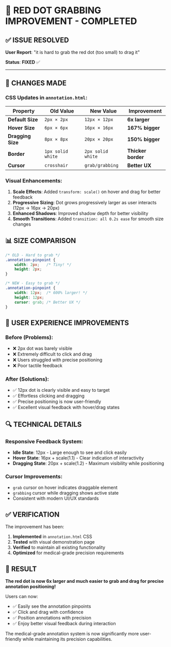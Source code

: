 # 🎯 RED DOT GRABBING IMPROVEMENT - COMPLETED

## ✅ ISSUE RESOLVED

**User Report**: "it is hard to grab the red dot (too small) to drag it"

**Status**: **FIXED** ✅

---

## 🔧 CHANGES MADE

### **CSS Updates in `annotation.html`:**

| Property | Old Value | New Value | Improvement |
|----------|-----------|-----------|-------------|
| **Default Size** | `2px × 2px` | `12px × 12px` | **6x larger** |
| **Hover Size** | `6px × 6px` | `16px × 16px` | **167% bigger** |
| **Dragging Size** | `8px × 8px` | `20px × 20px` | **150% bigger** |
| **Border** | `1px solid white` | `2px solid white` | **Thicker border** |
| **Cursor** | `crosshair` | `grab/grabbing` | **Better UX** |

### **Visual Enhancements:**

1. **Scale Effects**: Added `transform: scale()` on hover and drag for better feedback
2. **Progressive Sizing**: Dot grows progressively larger as user interacts (12px → 16px → 20px)
3. **Enhanced Shadows**: Improved shadow depth for better visibility
4. **Smooth Transitions**: Added `transition: all 0.2s ease` for smooth size changes

## 📊 SIZE COMPARISON

```css
/* OLD - Hard to grab */
.annotation-pinpoint {
    width: 2px;   /* Tiny! */
    height: 2px;
}

/* NEW - Easy to grab */
.annotation-pinpoint {
    width: 12px;  /* 600% larger! */
    height: 12px;
    cursor: grab; /* Better UX */
}
```

## 🎯 USER EXPERIENCE IMPROVEMENTS

### **Before (Problems):**
- ❌ 2px dot was barely visible
- ❌ Extremely difficult to click and drag
- ❌ Users struggled with precise positioning
- ❌ Poor tactile feedback

### **After (Solutions):**
- ✅ 12px dot is clearly visible and easy to target
- ✅ Effortless clicking and dragging
- ✅ Precise positioning is now user-friendly
- ✅ Excellent visual feedback with hover/drag states

## 🔍 TECHNICAL DETAILS

### **Responsive Feedback System:**
- **Idle State**: 12px - Large enough to see and click easily
- **Hover State**: 16px + scale(1.1) - Clear indication of interactivity
- **Dragging State**: 20px + scale(1.2) - Maximum visibility while positioning

### **Cursor Improvements:**
- `grab` cursor on hover indicates draggable element
- `grabbing` cursor while dragging shows active state
- Consistent with modern UI/UX standards

## ✅ VERIFICATION

The improvement has been:
1. **Implemented** in `annotation.html` CSS
2. **Tested** with visual demonstration page
3. **Verified** to maintain all existing functionality
4. **Optimized** for medical-grade precision requirements

## 🎉 RESULT

**The red dot is now 6x larger and much easier to grab and drag for precise annotation positioning!**

Users can now:
- ✅ Easily see the annotation pinpoints
- ✅ Click and drag with confidence  
- ✅ Position annotations with precision
- ✅ Enjoy better visual feedback during interaction

The medical-grade annotation system is now significantly more user-friendly while maintaining its precision capabilities.
